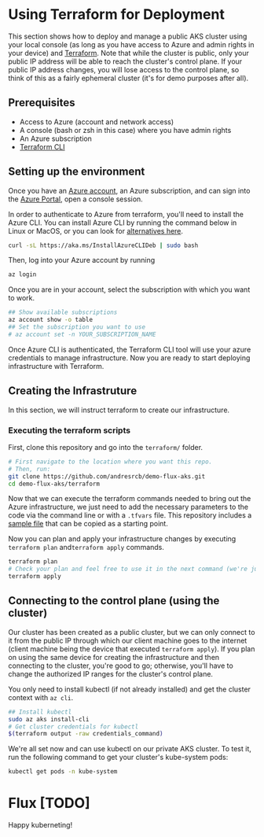 # Using Terraform for Deployment
This section shows how to deploy and manage a public AKS cluster using your local console (as long as you have access to Azure and admin rights in your device) and [Terraform](https://www.terraform.io/). Note that while the cluster is public, only your public IP address will be able to reach the cluster's control plane. If your public IP address changes, you will lose access to the control plane, so think of this as a fairly ephemeral cluster (it's for demo purposes after all).

## Prerequisites
- Access to Azure (account and network access)
- A console (bash or zsh in this case) where you have admin rights
- An Azure subscription
- [Terraform CLI](https://www.terraform.io/downloads)

## Setting up the environment
Once you have an [Azure account](https://azure.microsoft.com/en-us/free/search/), an Azure subscription, and can sign into the [Azure Portal](https://portal.azure.com/), open a console session.

In order to authenticate to Azure from terraform, you'll need to install the Azure CLI. You can install Azure CLI by running the command below in Linux or MacOS, or you can look for [alternatives here](https://docs.microsoft.com/en-us/cli/azure/install-azure-cli).
```sh
curl -sL https://aka.ms/InstallAzureCLIDeb | sudo bash
```

Then, log into your Azure account by running
```sh
az login
```

Once you are in your account, select the subscription with which you want to work.
```sh
## Show available subscriptions
az account show -o table
## Set the subscription you want to use
# az account set -n YOUR_SUBSCRIPTION_NAME
```

Once Azure CLI is authenticated, the Terraform CLI tool will use your azure credentials to manage infrastructure. Now you are ready to start deploying infrastructure with Terraform.

## Creating the Infrastruture
In this section, we will instruct terraform to create our infrastructure.

### Executing the terraform scripts
First, clone this repository and go into the `terraform/` folder.

```sh
# First navigate to the location where you want this repo.
# Then, run:
git clone https://github.com/andresrcb/demo-flux-aks.git
cd demo-flux-aks/terraform
```

Now that we can execute the terraform commands needed to bring out the Azure infrastructure, we just need to add the necessary parameters to the code via the command line or with a `.tfvars` file. This repository includes a [sample file](/terraform/terraform.tfvars.sample) that can be copied as a starting point.

Now you can plan and apply your infrastructure changes by executing `terraform plan` and`terraform apply` commands.

```sh
terraform plan
# Check your plan and feel free to use it in the next command (we're just running apply as-is)
terraform apply
```

## Connecting to the control plane (using the cluster)
Our cluster has been created as a public cluster, but we can only connect to it from the public IP through which our client machine goes to the internet (client machine being the device that executed `terraform apply`). If you plan on using the same device for creating the infrastructure and then connecting to the cluster, you're good to go; otherwise, you'll have to change the authorized IP ranges for the cluster's control plane.

You only need to install kubectl (if not already installed) and get the cluster context with `az cli`.

```sh
## Install kubectl
sudo az aks install-cli
# Get cluster credentials for kubectl
$(terraform output -raw credentials_command)
```

We're all set now and can use kubectl on our private AKS cluster. To test it, run the following command to get your cluster's kube-system pods:
```sh
kubectl get pods -n kube-system
```

# Flux [TODO]

Happy kuberneting!